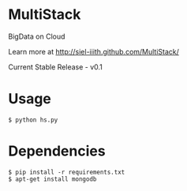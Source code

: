 MultiStack
==========

BigData on Cloud

Learn more at http://siel-iiith.github.com/MultiStack/

Current Stable Release - v0.1

Usage
======
```
$ python hs.py
```		
Dependencies
============

```
$ pip install -r requirements.txt
$ apt-get install mongodb
```
